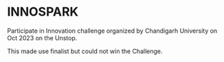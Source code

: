 # INNOSPARK
Participate in Innovation challenge organized by Chandigarh University on Oct 2023 on the Unstop. <br>

This made use finalist but could not win the Challenge.
